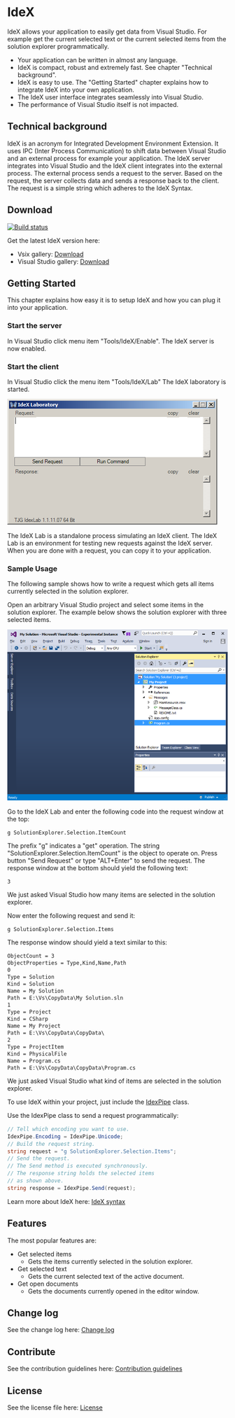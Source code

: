# IdeX

IdeX allows your application to easily get data from Visual Studio. For example get the current selected text or the current selected items from the solution explorer programmatically.

- Your application can be written in almost any language.
- IdeX is compact, robust and extremely fast. See chapter "Technical background".
- IdeX is easy to use. The "Getting Started" chapter explains how to integrate IdeX into your own application.
- The IdeX user interface integrates seamlessly into Visual Studio.
- The performance of Visual Studio itself is not impacted.

## Technical background
IdeX is an acronym for Integrated Development Environment Extension. It uses IPC (Inter Process Communication) to shift data between Visual Studio and an external process for example your application. 
The IdeX server integrates into Visual Studio and the IdeX client integrates into the external process. The external process sends a request to the server. Based on the request, the server collects data and sends a response back to the client. The request is a simple string which adheres to the IdeX Syntax.

## Download
[![Build status](https://ci.appveyor.com/api/projects/status/4m76qv4u4t6pc1yg?svg=true)](https://ci.appveyor.com/project/TooJooGoo/idex)

Get the latest IdeX version here:
 - Vsix gallery: [Download](http://vsixgallery.com/extension/8F047980-8107-4E48-B836-571A2AAAFA3C)
 - Visual Studio gallery: [Download](https://visualstudiogallery.msdn.microsoft.com/a53074bd-cf8d-4be7-8eb6-2b768a45b96b)

## Getting Started
This chapter explains how easy it is to setup IdeX and how you can plug it into your application.

### Start the server
In Visual Studio click menu item "Tools/IdeX/Enable".
The IdeX server is now enabled.

### Start the client
In Visual Studio click the menu item "Tools/IdeX/Lab"
The IdeX laboratory is started.

![Idex laboratory](Art/IdexLab.png "The IdeX laboratory")

The IdeX Lab is a standalone process simulating an IdeX client. The IdeX Lab is an environment for testing new requests against the IdeX server.
When you are done with a request, you can copy it to your application.

### Sample Usage
The following sample shows how to write a request which gets all items currently selected in the solution explorer.

Open an arbitrary Visual Studio project and select some items in the solution explorer.
The example below shows the solution explorer with three selected items.

![Alt](Art/SolutionExplorerSelection.png "Solution explorer with some selected items")

Go to the IdeX Lab and enter the following code into the request window at the top:

	g SolutionExplorer.Selection.ItemCount

The prefix "g" indicates a "get" operation. The string "SolutionExplorer.Selection.ItemCount" is the object to operate on. Press button "Send Request" or type "ALT+Enter" to send the request.
The response window at the bottom should yield the following text:

	3
We just asked Visual Studio how many items are selected in the solution explorer.

Now enter the following request and send it:

	g SolutionExplorer.Selection.Items

The response window should yield a text similar to this:

	ObjectCount = 3
	ObjectProperties = Type,Kind,Name,Path
	0
	Type = Solution
	Kind = Solution
	Name = My Solution
	Path = E:\Vs\CopyData\My Solution.sln
	1
	Type = Project
	Kind = CSharp
	Name = My Project
	Path = E:\Vs\CopyData\CopyData\
	2
	Type = ProjectItem
	Kind = PhysicalFile
	Name = Program.cs
	Path = E:\Vs\CopyData\CopyData\Program.cs

We just asked Visual Studio what kind of items are selected in the solution explorer.

To use IdeX within your project, just include 
the [IdexPipe](IdexPipe.md) class.

Use the IdexPipe class to send a request programmatically:
```csharp
// Tell which encoding you want to use.
IdexPipe.Encoding = IdexPipe.Unicode;
// Build the request string.
string request = "g SolutionExplorer.Selection.Items";
// Send the request.
// The Send method is executed synchronously.
// The response string holds the selected items 
// as shown above.
string response = IdexPipe.Send(request);
```

Learn more about IdeX here: [IdeX syntax](IdexSyntax.txt)

## Features
The most popular features are:
- Get selected items
  - Gets the items currently selected in the solution explorer.
- Get selected text
  - Gets the current selected text of the active document.
- Get open documents
  - Gets the documents currently opened in the editor window.

## Change log
See the change log here: [Change log](CHANGELOG.md)

## Contribute
See the contribution guidelines here: [Contribution guidelines](CONTRIBUTING.md)

## License
See the license file here: [License](LICENSE)
